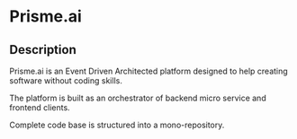 # Prisme.ai

## Description

Prisme.ai is an Event Driven Architected platform designed to help creating software without coding skills.

The platform is built as an orchestrator of backend micro service and frontend clients.

Complete code base is structured into a mono-repository.
